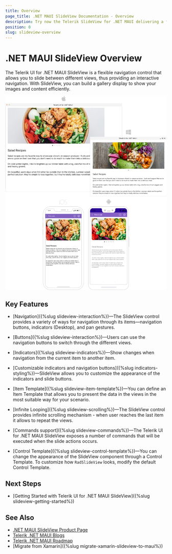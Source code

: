 ```yaml
---
title: Overview
page_title: .NET MAUI SlideView Documentation - Overview
description: Try now the Telerik SlideView for .NET MAUI delivering a flexible navigation between different views, convenient item templates, and UI virtualization.
position: 0
slug: slideview-overview
---
```


# .NET MAUI SlideView Overview

The Telerik UI for .NET MAUI SlideView is a flexible navigation control that allows you to slide between different views, thus providing an interactive navigation. With SlideView, you can build a gallery display to show your images and content efficiently.

![.NET MAUI SlideView Overview](images/slideview-overview.png)

## Key Features

* [Navigation]({%slug slideview-interaction%})&mdash;The SlideView control provides a variety of ways for navigation through its items—navigation buttons, indicators (Desktop), and pan gestures.

* [Buttons]({%slug slideview-interaction%})&mdash;Users can use the navigation buttons to switch through the different views.

* [Indicators]({%slug slideview-indicators%})&mdash;Show changes when navigation from the current item to another item.

* [Customizable indicators and navigation buttons]({%slug indicators-styling%})&mdash;SlideView allows you to customize the appearance of the indicators and slide buttons.

* [Item Template]({%slug slideview-item-template%})&mdash;You can define an Item Template that allows you to present the data in the views in the most suitable way for your scenario.

* [Infinite Looping]({%slug slideview-scrolling%})&mdash;The SlideView control provides infinite scrolling mechanism - when user reaches the last item it allows to repeat the views.

* [Commands support]({%slug slideview-commands%})&mdash;The Telerik UI for .NET MAUI SlideView exposes a number of commands that will be executed when the slide actions occurs.

* [Control Template]({%slug slideview-control-template%})&mdash;You can change the appearance of the SlideView component through a Control Template. To customize how `RadSlideView` looks, modify the default Control Template.

## Next Steps

- [Getting Started with Telerik UI for .NET MAUI SlideView]({%slug slideview-getting-started%})

## See Also

- [.NET MAUI SlideView Product Page](https://www.telerik.com/maui-ui/slideview)
- [Telerik .NET MAUI Blogs](https://www.telerik.com/forums/maui?tagId=2058)
- [Telerik .NET MAUI Roadmap](https://www.telerik.com/support/whats-new/maui-ui/roadmap)
- [Migrate from Xamarin]({%slug migrate-xamarin-slideview-to-maui%})
